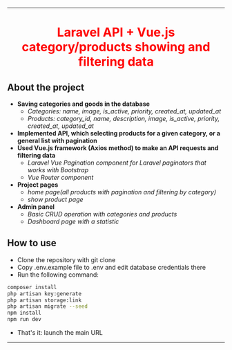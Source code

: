***
<h1 align="center" style="color:red;">Laravel API + Vue.js category/products showing and filtering data  </h1>

## About the project

- __Saving categories and goods in the database__
    - _Categories: name, image, is_active, priority, created_at, updated_at_
    - _Products: category_id, name, description, image, is_active, priority, created_at, updated_at_
- __Implemented API, which selecting products for a given category, or a general list with pagination__
- __Used Vue.js framework (Axios method) to make an API requests and filtering data__
    - _Laravel Vue Pagination component for Laravel paginators that works with Bootstrap_
    - _Vue Router component_
- __Project pages__
    - _home page(all products with pagination and filtering by category)_
    - _show product page_
- __Admin panel__
    - _Basic CRUD operation with categories and products_
    - _Dashboard page with a statistic_

## How to use

- Clone the repository with git clone
- Copy .env.example file to .env and edit database credentials there
- Run the following command:

```bash
composer install
php artisan key:generate
php artisan storage:link
php artisan migrate --seed
npm install
npm run dev
```

- That's it: launch the main URL

***


